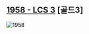 ## [1958 - LCS 3](https://www.acmicpc.net/problem/1958) \[골드3]

![1958](https://user-images.githubusercontent.com/48541850/235335244-d3d85a91-b9b6-4b63-8ee3-cbafa0fb204a.png)
